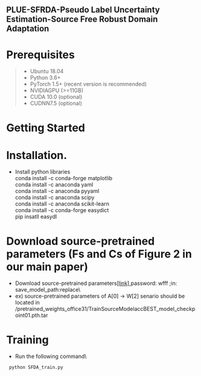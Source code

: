## PLUE-SFRDA-Pseudo Label Uncertainty Estimation-Source Free Robust Domain Adaptation
# Prerequisites
> - Ubuntu 18.04
> - Python 3.6+
> - PyTorch 1.5+ (recent version is recommended)
> - NVIDIAGPU (>=11GB)
> - CUDA 10.0 (optional)
> - CUDNN7.5 (optional)

# Getting Started
# Installation.
 - Install python libraries\
 conda install -c conda-forge matplotlib\
 conda install -c anaconda yaml\
 conda install -c anaconda pyyaml\
 conda install -c anaconda scipy\
 conda install -c anaconda scikit-learn\
 conda install -c conda-forge easydict\
 pip insatll easydl
# Download source-pretrained parameters (Fs and Cs of Figure 2 in our main paper)
- Download source-pretrained parameters[[link]](https://pan.baidu.com/s/1r7YDhhdpXBanbpNEnIkxvA),password: wfff ;in: save_model_path:replace\
- ex) source-pretrained parameters of A[0] -> W[2] senario should be located in /pretrained_weights_office31/TrainSourceModelaccBEST_model_checkpoint01.pth.tar
# Training
- Run the following command\
 ```python
  python SFDA_train.py
  ```
 

